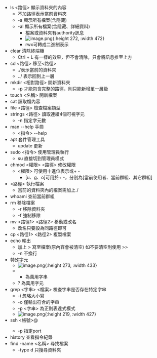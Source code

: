 - ls <路徑> 
  顯示資料夾的內容
	- 不加路徑表示當前資料夾
	- -a 顯示所有檔案(含隱藏)
	- -al 顯示所有檔案(含隱藏、詳細資料)
		- 檔案或資料夾有authority訊息
		- ![image.png](../assets/image_1667012292389_0.png){:height 272, :width 472}
		- rwx可轉成二進制表示
- clear 
  清除終端機
	- Ctrl + L 有一樣的效果，但不會清除，只會將訊息推至上方
- cd <路徑>
  移至<路徑>
	- ./表示當前的資料夾
	- ../ 表示回到上一層
- mkdir <相對路徑>
  開新資料夾
	- -p 才能包含完整的路徑，則只能新增單一層級
- touch <名稱>
  開新檔案
- cat 
  讀取檔內容
- file <路徑>
  檢查檔案類型
- strings <路徑>
  讀取連續4個可視字元
	- -n 指定字元數
- man --help
  手冊
	- <指令> --help
- apt 
  套件管理工具
	- update 更新
- sudo <指令>
  使用管理員執行
	- su 直接切到管理員模式
- chmod <權限> <路徑>
  修改權限
	- <權限> 可使用十進位表示或+ -
		- [u、g、o]可用於+ -，分別為[當前使用者、當前群組、其它群組]
- <路徑> 
  執行檔案
	- 當前的資料夾內的檔案需加上./
- whoami
  查前當前群組
- rm
  移除檔案
	- -r 移除資料夾
	- -f 強制移除
- mv <路徑1> <路徑2>
  移動或改名
	- 改名只要設為同路徑即可
- cp <路徑1> <路徑2>
  複製檔案
- echo
  輸出
	- 加上 > 寫至檔案(原內容會被清空)
	  如不要清空則使用 >>
	- -n 不換行
- 特殊字元
	- ![image.png](../assets/image_1667023473598_0.png){:height 273, :width 433}
	- * 為萬用字串
	- ? 為萬用字元
- grep <字串> <檔案>
  檢查字串是否存在特定字串
	- -i 忽略大小寫
	- -o 僅輸出符合的字串
	- -p <字串> 為正則表達式模式
	- ![image.png](../assets/image_1667027060588_0.png){:height 219, :width 427}
- ssh <帳號>@<IP>
	- -p 指定port
- history
  查看指令紀錄
- find -name <名稱>
  尋找檔案
	- -type d 只搜尋資料夾